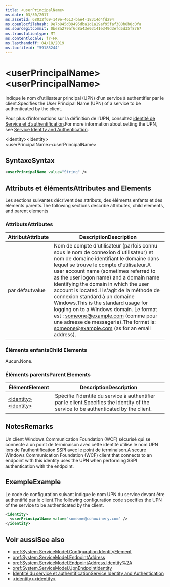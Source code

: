 ```yaml
---
title: <userPrincipalName>
ms.date: 03/30/2017
ms.assetid: 68032f69-149e-4613-bae4-18314d4fd294
ms.openlocfilehash: 9e7b845d39495dba1d1a19af95faf308b8b8c0fa
ms.sourcegitcommit: 0be8a279af6d8a43e03141e349d3efd5d35f8767
ms.translationtype: MT
ms.contentlocale: fr-FR
ms.lasthandoff: 04/18/2019
ms.locfileid: "59188244"
---
```

# <a name="userprincipalname"></a><span data-ttu-id="0fdea-101">\<userPrincipalName></span><span class="sxs-lookup"><span data-stu-id="0fdea-101">\<userPrincipalName></span></span>
<span data-ttu-id="0fdea-102">Indique le nom d'utilisateur principal (UPN) d'un service à authentifier par le client.</span><span class="sxs-lookup"><span data-stu-id="0fdea-102">Specifies the User Principal Name (UPN) of a service to be authenticated by the client.</span></span>  
  
 <span data-ttu-id="0fdea-103">Pour plus d’informations sur la définition de l’UPN, consultez [identité de Service et d’authentification](../../../../../docs/framework/wcf/feature-details/service-identity-and-authentication.md).</span><span class="sxs-lookup"><span data-stu-id="0fdea-103">For more information about setting the UPN, see [Service Identity and Authentication](../../../../../docs/framework/wcf/feature-details/service-identity-and-authentication.md).</span></span>  
  
<span data-ttu-id="0fdea-104">\<identity></span><span class="sxs-lookup"><span data-stu-id="0fdea-104">\<identity></span></span>  
<span data-ttu-id="0fdea-105">\<userPrincipalName></span><span class="sxs-lookup"><span data-stu-id="0fdea-105">\<userPrincipalName></span></span>  
  
## <a name="syntax"></a><span data-ttu-id="0fdea-106">Syntaxe</span><span class="sxs-lookup"><span data-stu-id="0fdea-106">Syntax</span></span>  
  
```xml  
<userPrincipalName value="String" />
```  
  
## <a name="attributes-and-elements"></a><span data-ttu-id="0fdea-107">Attributs et éléments</span><span class="sxs-lookup"><span data-stu-id="0fdea-107">Attributes and Elements</span></span>  
 <span data-ttu-id="0fdea-108">Les sections suivantes décrivent des attributs, des éléments enfants et des éléments parents.</span><span class="sxs-lookup"><span data-stu-id="0fdea-108">The following sections describe attributes, child elements, and parent elements</span></span>  
  
### <a name="attributes"></a><span data-ttu-id="0fdea-109">Attributs</span><span class="sxs-lookup"><span data-stu-id="0fdea-109">Attributes</span></span>  
  
|<span data-ttu-id="0fdea-110">Attribut</span><span class="sxs-lookup"><span data-stu-id="0fdea-110">Attribute</span></span>|<span data-ttu-id="0fdea-111">Description</span><span class="sxs-lookup"><span data-stu-id="0fdea-111">Description</span></span>|  
|---------------|-----------------|  
|<span data-ttu-id="0fdea-112">par défaut</span><span class="sxs-lookup"><span data-stu-id="0fdea-112">value</span></span>|<span data-ttu-id="0fdea-113">Nom de compte d'utilisateur (parfois connu sous le nom de connexion d'utilisateur) et nom de domaine identifiant le domaine dans lequel se trouve le compte d'utilisateur.</span><span class="sxs-lookup"><span data-stu-id="0fdea-113">A user account name (sometimes referred to as the user logon name) and a domain name identifying the domain in which the user account is located.</span></span> <span data-ttu-id="0fdea-114">Il s'agit de la méthode de connexion standard à un domaine Windows.</span><span class="sxs-lookup"><span data-stu-id="0fdea-114">This is the standard usage for logging on to a Windows domain.</span></span> <span data-ttu-id="0fdea-115">Le format est : someone@example.com (comme pour une adresse de messagerie).</span><span class="sxs-lookup"><span data-stu-id="0fdea-115">The format is: someone@example.com (as for an email address).</span></span>|  
  
### <a name="child-elements"></a><span data-ttu-id="0fdea-116">Éléments enfants</span><span class="sxs-lookup"><span data-stu-id="0fdea-116">Child Elements</span></span>  
 <span data-ttu-id="0fdea-117">Aucun.</span><span class="sxs-lookup"><span data-stu-id="0fdea-117">None.</span></span>  
  
### <a name="parent-elements"></a><span data-ttu-id="0fdea-118">Éléments parents</span><span class="sxs-lookup"><span data-stu-id="0fdea-118">Parent Elements</span></span>  
  
|<span data-ttu-id="0fdea-119">Élément</span><span class="sxs-lookup"><span data-stu-id="0fdea-119">Element</span></span>|<span data-ttu-id="0fdea-120">Description</span><span class="sxs-lookup"><span data-stu-id="0fdea-120">Description</span></span>|  
|-------------|-----------------|  
|[<span data-ttu-id="0fdea-121">\<identity></span><span class="sxs-lookup"><span data-stu-id="0fdea-121">\<identity></span></span>](../../../../../docs/framework/configure-apps/file-schema/wcf/identity.md)|<span data-ttu-id="0fdea-122">Spécifie l'identité du service à authentifier par le client.</span><span class="sxs-lookup"><span data-stu-id="0fdea-122">Specifies the identity of the service to be authenticated by the client.</span></span>|  
  
## <a name="remarks"></a><span data-ttu-id="0fdea-123">Notes</span><span class="sxs-lookup"><span data-stu-id="0fdea-123">Remarks</span></span>  
 <span data-ttu-id="0fdea-124">Un client Windows Communication Foundation (WCF) sécurisé qui se connecte à un point de terminaison avec cette identité utilise le nom UPN lors de l’authentification SSPI avec le point de terminaison.</span><span class="sxs-lookup"><span data-stu-id="0fdea-124">A secure Windows Communication Foundation (WCF) client that connects to an endpoint with this identity uses the UPN when performing SSPI authentication with the endpoint.</span></span>  
  
## <a name="example"></a><span data-ttu-id="0fdea-125">Exemple</span><span class="sxs-lookup"><span data-stu-id="0fdea-125">Example</span></span>  
 <span data-ttu-id="0fdea-126">Le code de configuration suivant indique le nom UPN du service devant être authentifié par le client.</span><span class="sxs-lookup"><span data-stu-id="0fdea-126">The following configuration code specifies the UPN of the service to be authenticated by the client.</span></span>  
  
```xml  
<identity>
  <userPrincipalName value="someone@cohowinery.com" />
</identity>
```  
  
## <a name="see-also"></a><span data-ttu-id="0fdea-127">Voir aussi</span><span class="sxs-lookup"><span data-stu-id="0fdea-127">See also</span></span>

- <xref:System.ServiceModel.Configuration.IdentityElement>
- <xref:System.ServiceModel.EndpointAddress>
- <xref:System.ServiceModel.EndpointAddress.Identity%2A>
- <xref:System.ServiceModel.UpnEndpointIdentity>
- [<span data-ttu-id="0fdea-128">Identité du service et authentification</span><span class="sxs-lookup"><span data-stu-id="0fdea-128">Service Identity and Authentication</span></span>](../../../../../docs/framework/wcf/feature-details/service-identity-and-authentication.md)
- [<span data-ttu-id="0fdea-129">\<identity></span><span class="sxs-lookup"><span data-stu-id="0fdea-129">\<identity></span></span>](../../../../../docs/framework/configure-apps/file-schema/wcf/identity.md)
